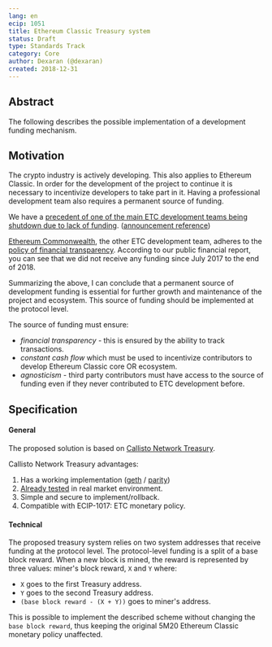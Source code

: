 ```yaml
---
lang: en
ecip: 1051
title: Ethereum Classic Treasury system
status: Draft
type: Standards Track
category: Core
author: Dexaran (@dexaran)
created: 2018-12-31
---
```


## Abstract

The following describes the possible implementation of a development funding mechanism.

## Motivation

The crypto industry is actively developing. This also applies to Ethereum Classic. In order for the development of the project to continue it is necessary to incentivize developers to take part in it. Having a professional development team also requires a permanent source of funding.

We have a [precedent of one of the main ETC development teams being shutdown due to lack of funding](https://ethereumworldnews.com/ethereum-classic-etc-development-team-shuts-down-operations-due-to-funding/). ([announcement reference](https://twitter.com/etcdev/status/1069625401515872256?ref_src=twsrc%5Etfw%7Ctwcamp%5Etweetembed%7Ctwterm%5E1069625401515872256&ref_url=https%3A%2F%2Fwww.cryptoglobe.com%2Flatest%2F2018%2F12%2Fleading-ethereum-classic-dev-team-quits-due-to-lack-of-funds%2F))

[Ethereum Commonwealth](https://github.com/EthereumCommonwealth), the other ETC development team, adheres to the [policy of financial transparency](https://github.com/EthereumCommonwealth/Roadmap/issues/27). According to our public financial report, you can see that we did not receive any funding since July 2017 to the end of 2018.

Summarizing the above, I can conclude that a permanent source of development funding is essential for further growth and maintenance of the project and ecosystem. This source of funding should be implemented at the protocol level.

The source of funding must ensure: 
- *financial transparency* - this is ensured by the ability to track transactions.
- *constant cash flow* which must be used to incentivize contributors to develop Ethereum Classic core OR ecosystem.
- *agnosticism* - third party contributors must have access to the source of funding even if they never contributed to ETC development before.

## Specification

#### General

The proposed solution is based on [Callisto Network Treasury](https://whitepaper.io/document/345/callisto-network-whitepaper).

Callisto Network Treasury advantages:

1. Has a working implementation ([geth](https://github.com/EthereumCommonwealth/go-callisto) / [parity](https://github.com/EthereumCommonwealth/rust-callisto)) 
2. [Already tested](https://callisto.network/financial-report/) in real market environment.
3. Simple and secure to implement/rollback.
4. Compatible with ECIP-1017: ETC monetary policy.

#### Technical

The proposed treasury system relies on two system addresses that receive funding at the protocol level. The protocol-level funding is a split of a base block reward. When a new block is mined, the reward is represented by three values: miner's block reward, `X` and `Y` where:

- `X` goes to the first Treasury address.
- `Y` goes to the second Treasury address.
- `(base block reward - (X + Y))` goes to miner's address.

This is possible to implement the described scheme without changing the `base block reward`, thus keeping the original 5M20 Ethereum Classic monetary policy unaffected.

